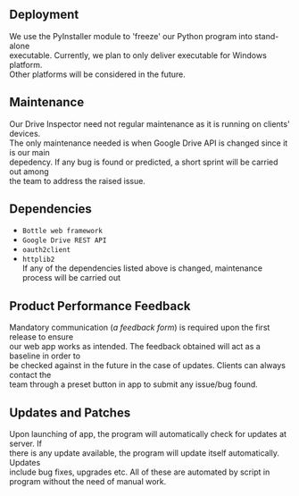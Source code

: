 ## Deployment  

We use the PyInstaller module to 'freeze' our Python program into stand-alone  
executable. Currently, we plan to only deliver executable for Windows platform.  
Other platforms will be considered in the future.  
  
## Maintenance  

Our Drive Inspector need not regular maintenance as it is running on clients' devices.  
The only maintenance needed is when Google Drive API is changed since it is our main  
depedency. If any bug is found or predicted, a short sprint will be carried out among  
the team to address the raised issue.  
  
## Dependencies  

- `Bottle web framework` 
- `Google Drive REST API`
- `oauth2client`
- `httplib2`  
If any of the dependencies listed above is changed, maintenance process will be carried out  

## Product Performance Feedback  

Mandatory communication (*a feedback form*) is required upon the first release to ensure  
our web app works as intended. The feedback obtained will act as a baseline in order to  
be checked against in the future in the case of updates. Clients can always contact the  
team through a preset button in app to submit any issue/bug found.  
  
## Updates and Patches  

Upon launching of app, the program will automatically check for updates at server. If  
there is any update available, the program will update itself automatically. Updates  
include bug fixes, upgrades etc. All of these are automated by script in program without 
the need of manual work.

